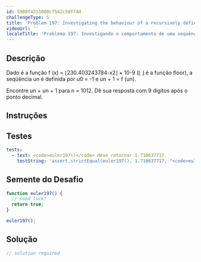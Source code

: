 ```yaml
---
id: 5900f4311000cf542c50ff44
challengeType: 5
title: 'Problem 197: Investigating the behaviour of a recursively defined sequence'
videoUrl: ''
localeTitle: 'Problema 197: Investigando o comportamento de uma sequência definida recursivamente'
---
```


## Descrição
<section id="description"> Dado é a função f (x) = ⌊230.403243784-x2⌋ × 10-9 (⌊ ⌋ é a função floor), a seqüência un é definida por u0 = -1 e un + 1 = f (un). <p> Encontre un + un + 1 para n = 1012. Dê sua resposta com 9 dígitos após o ponto decimal. </p></section>

## Instruções
<section id="instructions">
</section>

## Testes
<section id='tests'>

```yml
tests:
  - text: <code>euler197()</code> deve retornar 1.710637717.
    testString: 'assert.strictEqual(euler197(), 1.710637717, "<code>euler197()</code> should return 1.710637717.");'

```

</section>

## Semente do Desafio
<section id='challengeSeed'>

<div id='js-seed'>

```js
function euler197() {
  // Good luck!
  return true;
}

euler197();

```

</div>



</section>

## Solução
<section id='solution'>

```js
// solution required
```
</section>
